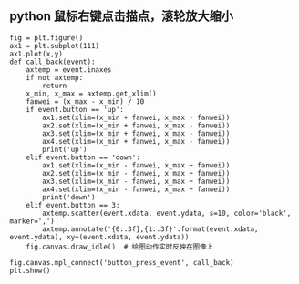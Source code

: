 ## python 鼠标右键点击描点，滚轮放大缩小
    fig = plt.figure()
    ax1 = plt.subplot(111)
    ax1.plot(x,y)
    def call_back(event):
        axtemp = event.inaxes
        if not axtemp:
            return
        x_min, x_max = axtemp.get_xlim()
        fanwei = (x_max - x_min) / 10
        if event.button == 'up':
            ax1.set(xlim=(x_min + fanwei, x_max - fanwei))
            ax2.set(xlim=(x_min + fanwei, x_max - fanwei))
            ax3.set(xlim=(x_min + fanwei, x_max - fanwei))
            ax4.set(xlim=(x_min + fanwei, x_max - fanwei))
            print('up')
        elif event.button == 'down':
            ax1.set(xlim=(x_min - fanwei, x_max + fanwei))
            ax2.set(xlim=(x_min - fanwei, x_max + fanwei))
            ax3.set(xlim=(x_min - fanwei, x_max + fanwei))
            ax4.set(xlim=(x_min - fanwei, x_max + fanwei))
            print('down')
        elif event.button == 3:
            axtemp.scatter(event.xdata, event.ydata, s=10, color='black', marker=',')
            axtemp.annotate('{0:.3f},{1:.3f}'.format(event.xdata, event.ydata), xy=(event.xdata, event.ydata))
        fig.canvas.draw_idle()  # 绘图动作实时反映在图像上

    fig.canvas.mpl_connect('button_press_event', call_back)
    plt.show()
